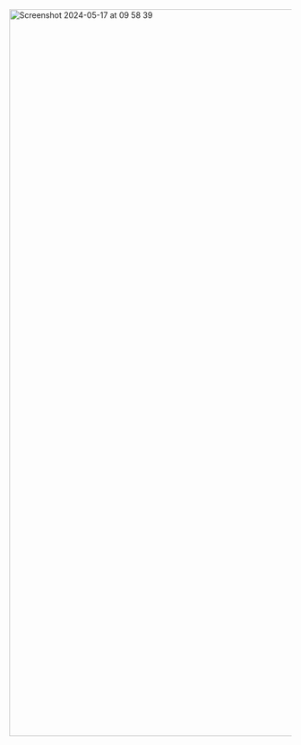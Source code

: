 <img width="1299" alt="Screenshot 2024-05-17 at 09 58 39" src="https://github.com/maggarunars/strapinytt/assets/136317162/25d9e6a5-2d4b-4fc1-892b-520cac17805b">

